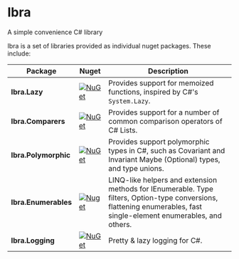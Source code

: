 # Ibra
A simple convenience C# library

Ibra is a set of libraries provided as individual nuget packages. These include:

| Package | Nuget | Description |
| ------- | ----- | ----------- |
| **Ibra.Lazy** | [![NuGet](https://img.shields.io/nuget/v/Ibra.Lazy.svg)](https://www.nuget.org/packages/Ibra.Lazy/) | Provides support for memoized functions, inspired by C#'s `System.Lazy`. |
| **Ibra.Comparers** | [![NuGet](https://img.shields.io/nuget/v/Ibra.Comparers.svg)](https://www.nuget.org/packages/Ibra.Comparers/) | Provides support for a number of common comparison operators of C# Lists. |
| **Ibra.Polymorphic** | [![NuGet](https://img.shields.io/nuget/v/Ibra.Polymorphic.svg)](https://www.nuget.org/packages/Ibra.Polymorphic/) | Provides support polymorphic types in C#, such as Covariant and Invariant Maybe (Optional) types, and type unions. |
| **Ibra.Enumerables** | [![Nuget](https://img.shields.io/nuget/v/Ibra.Enumerables.svg)](https://www.nuget.org/packages/Ibra.Enumerables/) | LINQ-like helpers and extension methods for IEnumerable. Type filters, Option-type conversions, flattening enumerables, fast single-element enumerables, and others. |
| **Ibra.Logging** | [![NuGet](https://img.shields.io/nuget/v/Ibra.Logging.svg)](https://www.nuget.org/packages/Ibra.Logging/) | Pretty & lazy logging for C#. |
